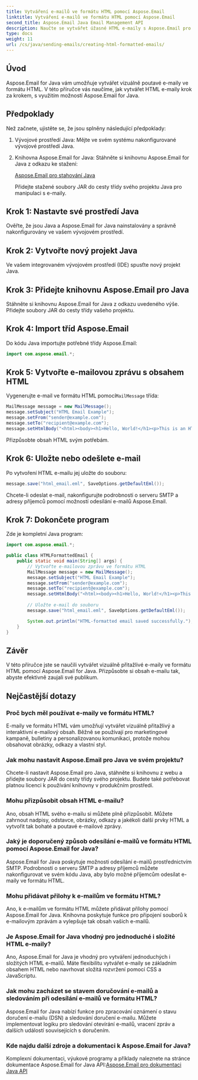```yaml
---
title: Vytváření e-mailů ve formátu HTML pomocí Aspose.Email
linktitle: Vytváření e-mailů ve formátu HTML pomocí Aspose.Email
second_title: Aspose.Email Java Email Management API
description: Naučte se vytvářet úžasné HTML e-maily s Aspose.Email pro Java. Podrobný průvodce s příklady kódu pro efektivní e-mailovou komunikaci.
type: docs
weight: 11
url: /cs/java/sending-emails/creating-html-formatted-emails/
---
```


## Úvod

Aspose.Email for Java vám umožňuje vytvářet vizuálně poutavé e-maily ve formátu HTML. V této příručce vás naučíme, jak vytvářet HTML e-maily krok za krokem, s využitím možností Aspose.Email for Java.

## Předpoklady

Než začnete, ujistěte se, že jsou splněny následující předpoklady:

1. Vývojové prostředí Java: Mějte ve svém systému nakonfigurované vývojové prostředí Java.

2. Knihovna Aspose.Email for Java: Stáhněte si knihovnu Aspose.Email for Java z odkazu ke stažení:

   [Aspose.Email pro stahování Java](https://releases.aspose.com/email/java/)

   Přidejte stažené soubory JAR do cesty třídy svého projektu Java pro manipulaci s e-maily.

## Krok 1: Nastavte své prostředí Java

Ověřte, že jsou Java a Aspose.Email for Java nainstalovány a správně nakonfigurovány ve vašem vývojovém prostředí.

## Krok 2: Vytvořte nový projekt Java

Ve vašem integrovaném vývojovém prostředí (IDE) spusťte nový projekt Java.

## Krok 3: Přidejte knihovnu Aspose.Email pro Java

Stáhněte si knihovnu Aspose.Email for Java z odkazu uvedeného výše. Přidejte soubory JAR do cesty třídy vašeho projektu.

## Krok 4: Import tříd Aspose.Email

Do kódu Java importujte potřebné třídy Aspose.Email:

```java
import com.aspose.email.*;
```

## Krok 5: Vytvořte e-mailovou zprávu s obsahem HTML

 Vygenerujte e-mail ve formátu HTML pomocí`MailMessage` třída:

```java
MailMessage message = new MailMessage();
message.setSubject("HTML Email Example");
message.setFrom("sender@example.com");
message.setTo("recipient@example.com");
message.setHtmlBody("<html><body><h1>Hello, World!</h1><p>This is an HTML-formatted email.</p></body></html>");
```

Přizpůsobte obsah HTML svým potřebám.

## Krok 6: Uložte nebo odešlete e-mail

Po vytvoření HTML e-mailu jej uložte do souboru:

```java
message.save("html_email.eml", SaveOptions.getDefaultEml());
```

Chcete-li odeslat e-mail, nakonfigurujte podrobnosti o serveru SMTP a adresy příjemců pomocí možností odesílání e-mailů Aspose.Email.

## Krok 7: Dokončete program

Zde je kompletní Java program:

```java
import com.aspose.email.*;

public class HTMLFormattedEmail {
    public static void main(String[] args) {
        // Vytvořte e-mailovou zprávu ve formátu HTML
        MailMessage message = new MailMessage();
        message.setSubject("HTML Email Example");
        message.setFrom("sender@example.com");
        message.setTo("recipient@example.com");
        message.setHtmlBody("<html><body><h1>Hello, World!</h1><p>This is an HTML-formatted email.</p></body></html>");
        
        // Uložte e-mail do souboru
        message.save("html_email.eml", SaveOptions.getDefaultEml());

        System.out.println("HTML-formatted email saved successfully.");
    }
}
```

## Závěr

V této příručce jste se naučili vytvářet vizuálně přitažlivé e-maily ve formátu HTML pomocí Aspose.Email for Java. Přizpůsobte si obsah e-mailu tak, abyste efektivně zaujali své publikum.

## Nejčastější dotazy

### Proč bych měl používat e-maily ve formátu HTML?
E-maily ve formátu HTML vám umožňují vytvářet vizuálně přitažlivý a interaktivní e-mailový obsah. Běžně se používají pro marketingové kampaně, bulletiny a personalizovanou komunikaci, protože mohou obsahovat obrázky, odkazy a vlastní styl.

### Jak mohu nastavit Aspose.Email pro Java ve svém projektu?
Chcete-li nastavit Aspose.Email pro Java, stáhněte si knihovnu z webu a přidejte soubory JAR do cesty třídy svého projektu. Budete také potřebovat platnou licenci k používání knihovny v produkčním prostředí.

### Mohu přizpůsobit obsah HTML e-mailu?
Ano, obsah HTML svého e-mailu si můžete plně přizpůsobit. Můžete zahrnout nadpisy, odstavce, obrázky, odkazy a jakékoli další prvky HTML a vytvořit tak bohaté a poutavé e-mailové zprávy.

### Jaký je doporučený způsob odesílání e-mailů ve formátu HTML pomocí Aspose.Email for Java?
Aspose.Email for Java poskytuje možnosti odesílání e-mailů prostřednictvím SMTP. Podrobnosti o serveru SMTP a adresy příjemců můžete nakonfigurovat ve svém kódu Java, aby bylo možné příjemcům odesílat e-maily ve formátu HTML.

### Mohu přidávat přílohy k e-mailům ve formátu HTML?
Ano, k e-mailům ve formátu HTML můžete přidávat přílohy pomocí Aspose.Email for Java. Knihovna poskytuje funkce pro připojení souborů k e-mailovým zprávám a vylepšuje tak obsah vašich e-mailů.

### Je Aspose.Email for Java vhodný pro jednoduché i složité HTML e-maily?
Ano, Aspose.Email for Java je vhodný pro vytváření jednoduchých i složitých HTML e-mailů. Máte flexibilitu vytvářet e-maily se základním obsahem HTML nebo navrhovat složitá rozvržení pomocí CSS a JavaScriptu.

### Jak mohu zacházet se stavem doručování e-mailů a sledováním při odesílání e-mailů ve formátu HTML?
Aspose.Email for Java nabízí funkce pro zpracování oznámení o stavu doručení e-mailu (DSN) a sledování doručení e-mailu. Můžete implementovat logiku pro sledování otevírání e-mailů, vracení zpráv a dalších událostí souvisejících s doručením.
### Kde najdu další zdroje a dokumentaci k Aspose.Email for Java?
 Komplexní dokumentaci, výukové programy a příklady naleznete na stránce dokumentace Aspose.Email for Java API:[Aspose.Email pro dokumentaci Java API](https://reference.aspose.com/email/java/)

